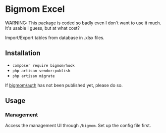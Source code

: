 # Bigmom Excel

WARNING: This package is coded so badly even I don't want to use it much. It's usable I guess, but at what cost?

Import/Export tables from database in .xlsx files.

## Installation

- `composer require bigmom/hook`
- `php artisan vendor:publish`
- `php artisan migrate`

If [bigmom/auth](https://packagist.org/packages/bigmom/auth) has not been published yet, please do so.

## Usage

### Management

Access the management UI through `/bigmom`. Set up the config file first.